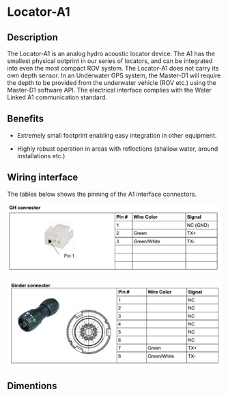 # Locator-A1

## Description

The Locator-A1 is an analog hydro acoustic locator device. The A1 has the smallest physical ootprint in our series of locators, and can be integrated into even the most compact ROV system. The Locator-A1 does not carry its own depth sensor. In an Underwater GPS system, the Master-D1 will require the depth to be provided from the underwater vehicle (ROV etc.) using the Master-D1  software API. The electrical interface complies with the Water Linked A1 communication standard. 

## Benefits

* Extremely small footprint enabling easy integration in other equipment.

* Highly robust operation in areas with reflections (shallow water, around installations etc.)

## Wiring interface

The tables below shows the pinning of the A1 interface connectors.

![a1_connector_gh](../img/a1_connector_gh.png)

![a1_connector_binder](../img/a1_connector_binder.png)

## Dimentions

